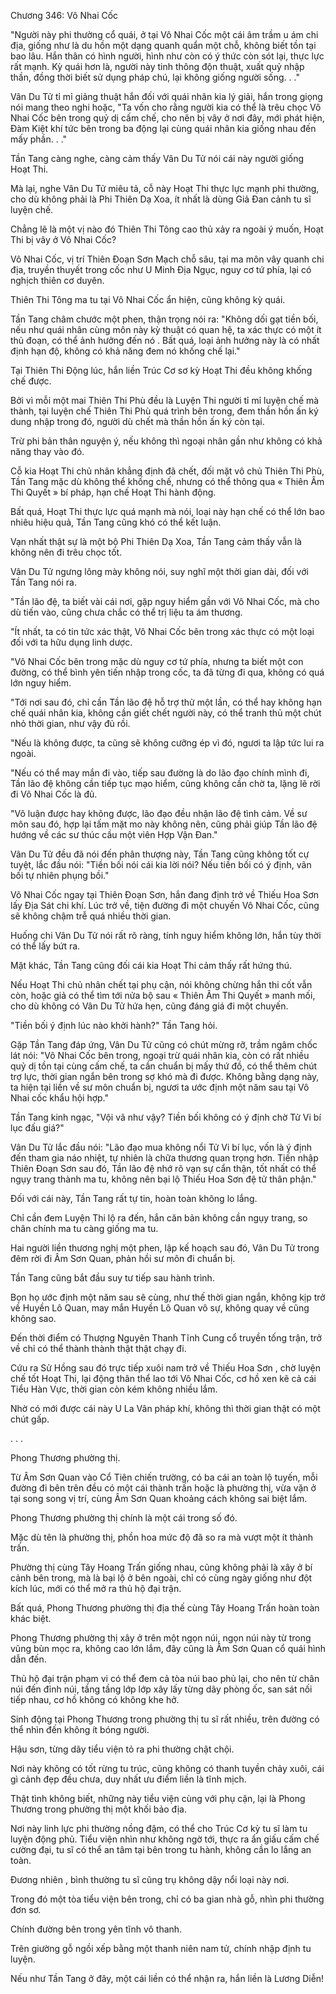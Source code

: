 




Chương 346: Vô Nhai Cốc


"Người này phi thường cổ quái, ở tại Vô Nhai Cốc một cái âm trầm u ám chi địa, giống như là du hồn một dạng quanh quẩn một chỗ, không biết tồn tại bao lâu. Hắn thân có hình người, hình như còn có ý thức còn sót lại, thực lực rất mạnh. Kỳ quái hơn là, người này tinh thông độn thuật, xuất quỷ nhập thần, đồng thời biết sử dụng pháp chú, lại không giống người sống. . ."

Vân Du Tử tỉ mỉ giảng thuật hắn đối với quái nhân kia lý giải, hắn trong giọng nói mang theo nghi hoặc, "Ta vốn cho rằng người kia có thể là trêu chọc Vô Nhai Cốc bên trong quỷ dị cấm chế, cho nên bị vây ở nơi đây, mới phát hiện, Đàm Kiệt khí tức bên trong ba động lại cùng quái nhân kia giống nhau đến mấy phần. . ."

Tần Tang càng nghe, càng cảm thấy Vân Du Tử nói cái này người giống Hoạt Thi.

Mà lại, nghe Vân Du Tử miêu tả, cỗ này Hoạt Thi thực lực mạnh phi thường, cho dù không phải là Phi Thiên Dạ Xoa, ít nhất là dùng Giả Đan cảnh tu sĩ luyện chế.

Chẳng lẽ là một vị nào đó Thiên Thi Tông cao thủ xảy ra ngoài ý muốn, Hoạt Thi bị vây ở Vô Nhai Cốc?

Vô Nhai Cốc, vị trí Thiên Đoạn Sơn Mạch chỗ sâu, tại ma môn vây quanh chi địa, truyền thuyết trong cốc như U Minh Địa Ngục, nguy cơ tứ phía, lại có nghịch thiên cơ duyên.

Thiên Thi Tông ma tu tại Vô Nhai Cốc ẩn hiện, cũng không kỳ quái.

Tần Tang châm chước một phen, thận trọng nói ra: "Không dối gạt tiền bối, nếu như quái nhân cùng môn này kỳ thuật có quan hệ, ta xác thực có một ít thủ đoạn, có thể ảnh hưởng đến nó . Bất quá, loại ảnh hưởng này là có nhất định hạn độ, không có khả năng đem nó khống chế lại."

Tại Thiên Thi Động lúc, hắn liền Trúc Cơ sơ kỳ Hoạt Thi đều không khống chế được.

Bởi vì mỗi một mai Thiên Thi Phù đều là Luyện Thi người tỉ mỉ luyện chế mà thành, tại luyện chế Thiên Thi Phù quá trình bên trong, đem thần hồn ấn ký dung nhập trong đó, người dù chết mà thần hồn ấn ký còn tại.

Trừ phi bản thân nguyện ý, nếu không thì ngoại nhân gần như không có khả năng thay vào đó.

Cỗ kia Hoạt Thi chủ nhân khẳng định đã chết, đối mặt vô chủ Thiên Thi Phù, Tần Tang mặc dù không thể khống chế, nhưng có thể thông qua « Thiên Âm Thi Quyết » bí pháp, hạn chế Hoạt Thi hành động.

Bất quá, Hoạt Thi thực lực quá mạnh mà nói, loại này hạn chế có thể lớn bao nhiêu hiệu quả, Tần Tang cũng khó có thể kết luận.

Vạn nhất thật sự là một bộ Phi Thiên Dạ Xoa, Tần Tang cảm thấy vẫn là không nên đi trêu chọc tốt.

Vân Du Tử ngưng lông mày không nói, suy nghĩ một thời gian dài, đối với Tần Tang nói ra.

"Tần lão đệ, ta biết vài cái nơi, gặp nguy hiểm gần với Vô Nhai Cốc, mà cho dù tiến vào, cũng chưa chắc có thể trị liệu ta ám thương.

"Ít nhất, ta có tin tức xác thật, Vô Nhai Cốc bên trong xác thực có một loại đối với ta hữu dụng linh dược.

"Vô Nhai Cốc bên trong mặc dù nguy cơ tứ phía, nhưng ta biết một con đường, có thể bình yên tiến nhập trong cốc, ta đã từng đi qua, không có quá lớn nguy hiểm.

"Tới nơi sau đó, chỉ cần Tần lão đệ hỗ trợ thử một lần, có thể hay không hạn chế quái nhân kia, không cần giết chết người này, có thể tranh thủ một chút nhỏ thời gian, như vậy đủ rồi.

"Nếu là không được, ta cũng sẽ không cưỡng ép vì đó, ngươi ta lập tức lui ra ngoài.

"Nếu có thể may mắn đi vào, tiếp sau đường là do lão đạo chính mình đi, Tần lão đệ không cần tiếp tục mạo hiểm, cũng không cần chờ ta, lặng lẽ rời đi Vô Nhai Cốc là đủ.

"Vô luận được hay không được, lão đạo đều nhận lão đệ tình cảm. Về sư môn sau đó, hợp lại tấm mặt mo này không nên, cũng phải giúp Tần lão đệ hướng về các sư thúc cầu một viên Hợp Vận Đan."

Vân Du Tử đều đã nói đến phân thượng này, Tần Tang cũng không tốt cự tuyệt, lắc đầu nói: "Tiền bối nói cái kia lời nói? Nếu tiền bối có ý định, vãn bối tự nhiên phụng bồi."

Vô Nhai Cốc ngay tại Thiên Đoạn Sơn, hắn đang định trở về Thiếu Hoa Sơn lấy Địa Sát chi khí. Lúc trở về, tiện đường đi một chuyến Vô Nhai Cốc, cũng sẽ không chậm trễ quá nhiều thời gian.

Huống chi Vân Du Tử nói rất rõ ràng, tính nguy hiểm không lớn, hắn tùy thời có thể lấy bứt ra.

Mặt khác, Tần Tang cũng đối cái kia Hoạt Thi cảm thấy rất hứng thú.

Nếu Hoạt Thi chủ nhân chết tại phụ cận, nói không chừng hắn thi cốt vẫn còn, hoặc giả có thể tìm tới nửa bộ sau « Thiên Âm Thi Quyết » manh mối, cho dù không có Vân Du Tử hứa hẹn, cũng đáng giá đi một chuyến.

"Tiền bối ý định lúc nào khởi hành?" Tần Tang hỏi.

Gặp Tần Tang đáp ứng, Vân Du Tử cũng có chút mừng rỡ, trầm ngâm chốc lát nói: "Vô Nhai Cốc bên trong, ngoại trừ quái nhân kia, còn có rất nhiều quỷ dị tồn tại cùng cấm chế, ta cần chuẩn bị mấy thứ đồ, có thể thêm chút trợ lực, thời gian ngắn bên trong sợ khó mà đi được. Không bằng dạng này, ta hiện tại liền về sư môn chuẩn bị, ngươi ta ước định một năm sau tại Vô Nhai cốc khẩu hội hợp."

Tần Tang kinh ngạc, "Vội vã như vậy? Tiền bối không có ý định chờ Tử Vi bí lục đấu giá?"

Vân Du Tử lắc đầu nói: "Lão đạo mua không nổi Tử Vi bí lục, vốn là ý định đến tham gia náo nhiệt, tự nhiên là chữa thương quan trọng hơn. Tiến nhập Thiên Đoạn Sơn sau đó, Tần lão đệ nhớ rõ vạn sự cẩn thận, tốt nhất có thể ngụy trang thành ma tu, không nên bại lộ Thiếu Hoa Sơn đệ tử thân phận."

Đối với cái này, Tần Tang rất tự tin, hoàn toàn không lo lắng.

Chỉ cần đem Luyện Thi lộ ra đến, hắn căn bản không cần ngụy trang, so chân chính ma tu càng giống ma tu.

Hai người liền thương nghị một phen, lập kế hoạch sau đó, Vân Du Tử trong đêm rời đi Âm Sơn Quan, phản hồi sư môn đi chuẩn bị.

Tần Tang cũng bắt đầu suy tư tiếp sau hành trình.

Bọn họ ước định một năm sau sẽ cùng, như thế thời gian ngắn, không kịp trở về Huyền Lô Quan, may mắn Huyền Lô Quan vô sự, không quay về cũng không sao.

Đến thời điểm có Thượng Nguyên Thanh Tĩnh Cung cổ truyền tống trận, trở về chỉ có thể thành thành thật thật chạy đi.

Cứu ra Sử Hồng sau đó trực tiếp xuôi nam trở về Thiếu Hoa Sơn , chờ luyện chế tốt Hoạt Thi, lại động thân thể lao tới Vô Nhai Cốc, cơ hồ xen kẽ cả cái Tiểu Hàn Vực, thời gian còn kém không nhiều lắm.

Nhờ có mới được cái này U La Vân pháp khí, không thì thời gian thật có một chút gấp.

. . .

Phong Thương phường thị.

Từ Âm Sơn Quan vào Cổ Tiên chiến trường, có ba cái an toàn lộ tuyến, mỗi đường đi bên trên đều có một cái thành trấn hoặc là phường thị, vừa vặn ở tại song song vị trí, cùng Âm Sơn Quan khoảng cách không sai biệt lắm.

Phong Thương phường thị chính là một cái trong số đó.

Mặc dù tên là phường thị, phồn hoa mức độ đã so ra mà vượt một ít thành trấn.

Phường thị cùng Tây Hoang Trấn giống nhau, cũng không phải là xây ở bí cảnh bên trong, mà là bại lộ ở bên ngoài, chỉ có cùng ngày giống như đột kích lúc, mới có thể mở ra thủ hộ đại trận.

Bất quá, Phong Thương phường thị địa thế cùng Tây Hoang Trấn hoàn toàn khác biệt.

Phong Thương phường thị xây ở trên một ngọn núi, ngọn núi này từ trong vũng bùn mọc ra, không cao lớn lắm, đây cũng là Âm Sơn Quan cổ quái hình dẫn đến.

Thủ hộ đại trận phạm vi có thể đem cả tòa núi bao phủ lại, cho nên từ chân núi đến đỉnh núi, tầng tầng lớp lớp xây lấy từng dãy phòng ốc, san sát nối tiếp nhau, cơ hồ không có không khe hở.

Sinh động tại Phong Thương trong phường thị tu sĩ rất nhiều, trên đường có thể nhìn đến không ít bóng người.

Hậu sơn, từng dãy tiểu viện tỏ ra phi thường chật chội.

Nơi này không có tốt rừng tu trúc, cũng không có thanh tuyền chảy xuôi, cái gì cảnh đẹp đều chưa, duy nhất ưu điểm liền là tĩnh mịch.

Thật tình không biết, những này tiểu viện cùng với phụ cận, lại là Phong Thương trong phường thị một khối bảo địa.

Nơi này linh lực phi thường nồng đậm, có thể cho Trúc Cơ kỳ tu sĩ làm tu luyện động phủ. Tiểu viện nhìn như không ngờ tới, thực ra ẩn giấu cấm chế cường đại, tu sĩ có thể an tâm tại bên trong tu hành, không cần lo lắng an toàn.

Đương nhiên , bình thường tu sĩ cũng trụ không dậy nổi loại này nơi.

Trong đó một tòa tiểu viện bên trong, chỉ có ba gian nhà gỗ, nhìn phi thường đơn sơ.

Chính đường bên trong yên tĩnh vô thanh.

Trên giường gỗ ngồi xếp bằng một thanh niên nam tử, chính nhập định tu luyện.

Nếu như Tần Tang ở đây, một cái liền có thể nhận ra, hắn liền là Lương Diễn!




